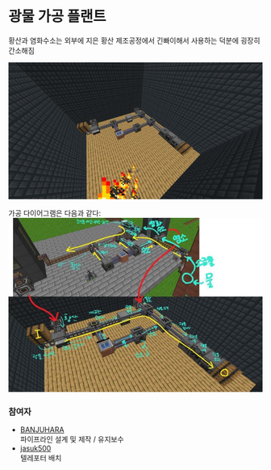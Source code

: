 # 광물 가공 플랜트

황산과 염화수소는 외부에 지은 황산 제조공정에서 긴빠이해서 사용하는 덕분에 굉장히 간소해짐

![메인](../../asset/systems/mk_ore_processing_plant/main.jpg)


가공 다이어그램은 다음과 같다:
![다이어그램](../../asset/systems/mk_ore_processing_plant/diagram.jpg)

### 참여자
<!-- tag_source_open:description:member_contribute -->
- [BANJUHARA](../members/BANJUHARA.md)  
파이프라인 설계 및 제작 / 유지보수
- [jasuk500](../members/jasuk500.md)  
텔레포터 배치
<!-- tag_close-->